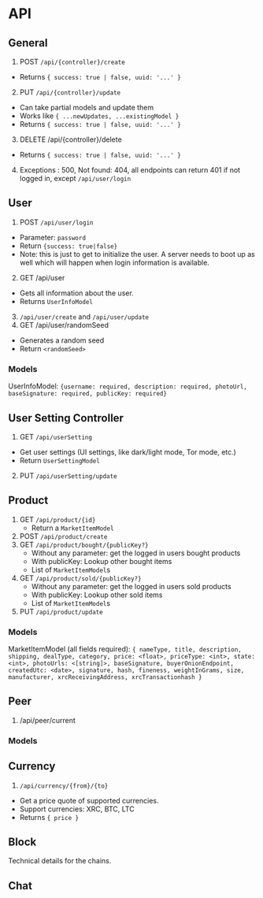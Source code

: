 # API

## General

 1. POST `/api/{controller}/create`
  * Returns `{ success: true | false, uuid: '...' }`
 2. PUT `/api/{controller}/update`
  * Can take partial models and update them
  * Works like `{ ...newUpdates, ...existingModel }`  
  * Returns `{ success: true | false, uuid: '...' }`
 3. DELETE /api/{controller}/delete
  * Returns `{ success: true | false, uuid: '...' }`
 4. Exceptions : 500, Not found: 404, all endpoints can return 401 if not logged in, except `/api/user/login`

## User

 1. POST `/api/user/login`
  * Parameter: `password`
  * Return `{success: true|false}`
  * Note: this is just to get to initialize the user. A server needs to boot up as well
    which will happen when login information is available.

 2. GET /api/user
  * Gets all information about the user.
  * Returns `UserInfoModel`

 3. `/api/user/create` and `/api/user/update`
 4. GET /api/user/randomSeed
   * Generates a random seed
   * Return `<randomSeed>`

### Models

UserInfoModel: `{username: required, description: required, photoUrl, baseSignature: required, publicKey: required}`

## User Setting Controller

 1. GET `/api/userSetting`
  * Get user settings (UI settings, like dark/light mode, Tor mode, etc.)
  * Return `UserSettingModel`
 2. PUT `/api/userSetting/update`

## Product

 1. GET `/api/product/{id}`
    * Return a `MarketItemModel`
 2. POST `/api/product/create`
 2. GET `/api/product/bought/{publicKey?}`
    * Without any parameter: get the logged in users bought products
    * With publicKey: Lookup other bought items
    * List of `MarketItemModel`s
 3. GET `/api/product/sold/{publicKey?}`
    * Without any parameter: get the logged in users sold products
    * With publicKey: Lookup other sold items
    * List of `MarketItemModel`s
 4. PUT `/api/product/update`

### Models

MarketItemModel (all fields required): `
{
nameType,
title,
description,
shipping,
dealType,
category,
price: <float>,
priceType: <int>,
state: <int>,
photoUrls: <[string]>,
baseSignature,
buyerOnionEndpoint,
createdUtc: <date>,
signature,
hash,
fineness,
weightInGrams,
size,
manufacturer,
xrcReceivingAddress,
xrcTransactionhash
}
`

## Peer

 1. /api/peer/current

### Models

## Currency

 1. `/api/currency/{from}/{to}`
  * Get a price quote of supported currencies.
  * Support currencies: XRC, BTC, LTC
  * Returns `{ price }`

## Block

Technical details for the chains.

## Chat